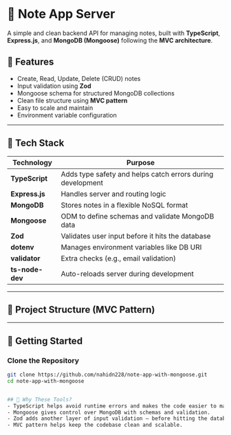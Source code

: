 # 📝 Note App Server

A simple and clean backend API for managing notes, built with **TypeScript**, **Express.js**, and **MongoDB (Mongoose)** following the **MVC architecture**.

## 🚀 Features

- Create, Read, Update, Delete (CRUD) notes
- Input validation using **Zod**
- Mongoose schema for structured MongoDB collections
- Clean file structure using **MVC pattern**
- Easy to scale and maintain
- Environment variable configuration

---

## 🧱 Tech Stack

| Technology | Purpose |
|------------|---------|
| **TypeScript** | Adds type safety and helps catch errors during development |
| **Express.js** | Handles server and routing logic |
| **MongoDB** | Stores notes in a flexible NoSQL format |
| **Mongoose** | ODM to define schemas and validate MongoDB data |
| **Zod** | Validates user input before it hits the database |
| **dotenv** | Manages environment variables like DB URI |
| **validator** | Extra checks (e.g., email validation) |
| **ts-node-dev** | Auto-reloads server during development |

---

## 📁 Project Structure (MVC Pattern)


---

## 🔧 Getting Started

###  Clone the Repository
```bash
git clone https://github.com/nahidn228/note-app-with-mongoose.git
cd note-app-with-mongoose


## 🧠 Why These Tools?
- TypeScript helps avoid runtime errors and makes the code easier to maintain.
- Mongoose gives control over MongoDB with schemas and validation.
- Zod adds another layer of input validation — before hitting the database — making the API more secure and error-resistant.
- MVC pattern helps keep the codebase clean and scalable.

